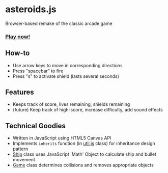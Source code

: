 # asteroids.js

Browser-based remake of the classic arcade game

### [Play now!](http://www.junchen.me/asteroids/)

## How-to
* Use arrow keys to move in corresponding directions
* Press "spacebar" to fire
* Press "s" to activate shield (lasts several seconds)

## Features
* Keeps track of score, lives remaining, shields remaining
* (future) Keep track of high-score, increase difficulty, add sound effects

## Technical Goodies
* Written in JavaScript using HTML5 Canvas API
* Implements `inherits` function (in [util.js] class) for inheritance design pattern
* [Ship] class uses JavaScript 'Math' Object to calculate ship and bullet movement
* [Game] class determines collisions and removes appropriate objects

[util.js]: ./lib/util.js
[Ship]: ./lib/ship.js
[Game]: ./lib/game.js

